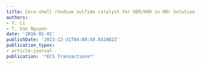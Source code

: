 ```yaml
---
title: Core-shell rhodium sulfide catalyst for HER/HOR in HBr Solution
authors:
- Y. Li
- T. Van Nguyen
date: '2016-01-01'
publishDate: '2023-12-31T04:08:50.032882Z'
publication_types:
- article-journal
publication: '*ECS Transactions*'
---
```

